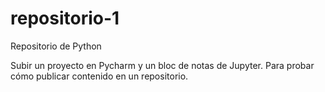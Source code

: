 # repositorio-1
Repositorio de Python

Subir un proyecto en Pycharm y un bloc de notas de Jupyter.
Para probar cómo publicar contenido en un repositorio.
